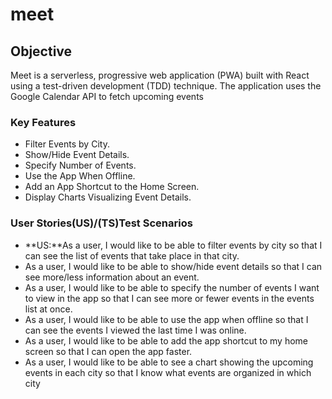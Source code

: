 # meet
## Objective
Meet is a serverless, progressive web application (PWA) built with React using a
test-driven development (TDD) technique. The application uses the Google
Calendar API to fetch upcoming events
### Key Features
- Filter Events by City.
- Show/Hide Event Details.
- Specify Number of Events.
- Use the App When Offline.
- Add an App Shortcut to the Home Screen.
- Display Charts Visualizing Event Details.
### User Stories(US)/(TS)Test Scenarios
- **US:**As a user, I would like to be able to filter events by city so that I can see the list of events that
take place in that city.
- As a user, I would like to be able to show/hide event details so that I can see more/less
information about an event.
- As a user, I would like to be able to specify the number of events I want to view in the app so
that I can see more or fewer events in the events list at once.
- As a user, I would like to be able to use the app when offline so that I can see the events I
viewed the last time I was online.
- As a user, I would like to be able to add the app shortcut to my home screen so that I can
open the app faster.
- As a user, I would like to be able to see a chart showing the upcoming events in each city so
that I know what events are organized in which city
